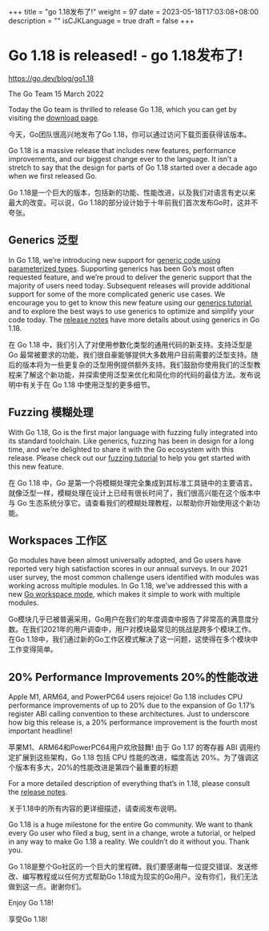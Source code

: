 +++
title = "go 1.18发布了!"
weight = 97
date = 2023-05-18T17:03:08+08:00
description = ""
isCJKLanguage = true
draft = false
+++

# Go 1.18 is released!  - go 1.18发布了!

https://go.dev/blog/go1.18

The Go Team
15 March 2022

Today the Go team is thrilled to release Go 1.18, which you can get by visiting the [download page](https://go.dev/dl/).

今天，Go团队很高兴地发布了Go 1.18，你可以通过访问下载页面获得该版本。

Go 1.18 is a massive release that includes new features, performance improvements, and our biggest change ever to the language. It isn’t a stretch to say that the design for parts of Go 1.18 started over a decade ago when we first released Go.

Go 1.18是一个巨大的版本，包括新的功能、性能改进，以及我们对语言有史以来最大的改变。可以说，Go 1.18的部分设计始于十年前我们首次发布Go时，这并不夸张。

## Generics 泛型

In Go 1.18, we’re introducing new support for [generic code using parameterized types](https://go.dev/blog/why-generics). Supporting generics has been Go’s most often requested feature, and we’re proud to deliver the generic support that the majority of users need today. Subsequent releases will provide additional support for some of the more complicated generic use cases. We encourage you to get to know this new feature using our [generics tutorial](https://go.dev/doc/tutorial/generics), and to explore the best ways to use generics to optimize and simplify your code today. The [release notes](https://go.dev/doc/go1.18) have more details about using generics in Go 1.18.

在 Go 1.18 中，我们引入了对使用参数化类型的通用代码的新支持。支持泛型是 Go 最常被要求的功能，我们很自豪能够提供大多数用户目前需要的泛型支持。随后的版本将为一些更复杂的泛型用例提供额外支持。我们鼓励你使用我们的泛型教程来了解这个新功能，并探索使用泛型来优化和简化你的代码的最佳方法。发布说明中有关于在 Go 1.18 中使用泛型的更多细节。

## Fuzzing 模糊处理

With Go 1.18, Go is the first major language with fuzzing fully integrated into its standard toolchain. Like generics, fuzzing has been in design for a long time, and we’re delighted to share it with the Go ecosystem with this release. Please check out our [fuzzing tutorial](https://go.dev/doc/tutorial/fuzz) to help you get started with this new feature.

在 Go 1.18 中，Go 是第一个将模糊处理完全集成到其标准工具链中的主要语言。就像泛型一样，模糊处理在设计上已经有很长时间了，我们很高兴能在这个版本中与 Go 生态系统分享它。请查看我们的模糊处理教程，以帮助你开始使用这个新功能。

## Workspaces 工作区

Go modules have been almost universally adopted, and Go users have reported very high satisfaction scores in our annual surveys. In our 2021 user survey, the most common challenge users identified with modules was working across multiple modules. In Go 1.18, we’ve addressed this with a new [Go workspace mode](https://go.dev/doc/tutorial/workspaces), which makes it simple to work with multiple modules.

Go模块几乎已被普遍采用，Go用户在我们的年度调查中报告了非常高的满意度分数。在我们2021年的用户调查中，用户对模块最常见的挑战是跨多个模块工作。在Go 1.18中，我们通过新的Go工作区模式解决了这一问题，这使得在多个模块中工作变得简单。

## 20% Performance Improvements 20%的性能改进

Apple M1, ARM64, and PowerPC64 users rejoice! Go 1.18 includes CPU performance improvements of up to 20% due to the expansion of Go 1.17’s register ABI calling convention to these architectures. Just to underscore how big this release is, a 20% performance improvement is the fourth most important headline!

苹果M1、ARM64和PowerPC64用户欢欣鼓舞! 由于 Go 1.17 的寄存器 ABI 调用约定扩展到这些架构，Go 1.18 包括 CPU 性能的改进，幅度高达 20%。为了强调这个版本有多大，20%的性能改进是第四个最重要的标题

For a more detailed description of everything that’s in 1.18, please consult the [release notes](https://go.dev/doc/go1.18).

关于1.18中的所有内容的更详细描述，请查阅发布说明。

Go 1.18 is a huge milestone for the entire Go community. We want to thank every Go user who filed a bug, sent in a change, wrote a tutorial, or helped in any way to make Go 1.18 a reality. We couldn’t do it without you. Thank you.

Go 1.18是整个Go社区的一个巨大的里程碑。我们要感谢每一位提交错误、发送修改、编写教程或以任何方式帮助Go 1.18成为现实的Go用户。没有你们，我们无法做到这一点。谢谢你们。

Enjoy Go 1.18!

享受Go 1.18!
